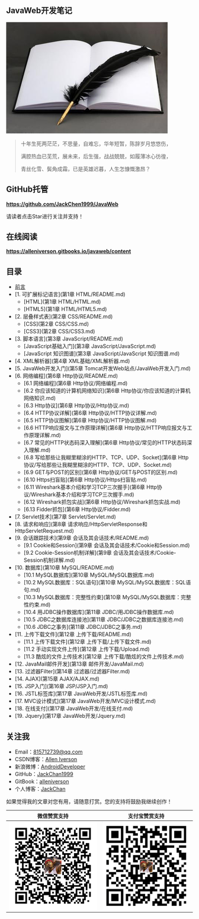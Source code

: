 ## JavaWeb开发笔记

![](assets/note.jpg)

> 十年生死两茫茫，不思量，自难忘，华年短暂，陈辞岁月悠悠伤，
>
> 满腔热血已芜荒，展未来，后生强，战战兢兢，如履薄冰心彷徨，
>
> 青丝化雪、鬓角成霜，已是英雄迟暮，人生怎慷慨激昂？

## GitHub托管

**https://github.com/JackChen1999/JavaWeb**

请读者点击Star进行关注并支持！

## 在线阅读

**https://alleniverson.gitbooks.io/javaweb/content**

## 目录

* [前言](README.md)
* [1. 可扩展标记语言](第1章 HTML/README.md)
  * [HTML](第1章 HTML/HTML.md)
  * [HTML5](第1章 HTML/HTML5.md)
* [2. 层叠样式表](第2章 CSS/README.md)
  * [CSS](第2章 CSS/CSS.md)
  * [CSS3](第2章 CSS/CSS3.md)
* [3. 脚本语言](第3章 JavaScript/README.md)
  * [JavaScript基础入门](第3章 JavaScript/JavaScript.md)
  * [JavaScript 知识图谱](第3章 JavaScript/JavaScript 知识图谱.md)
* [4. XML解析器](第4章 XML基础/XML解析器.md)
* [5. JavaWeb开发入门](第5章 Tomcat开发Web站点/JavaWeb开发入门.md)
* [6. 网络编程](第6章 Http协议/README.md)
  * [6.1 网络编程](第6章 Http协议/网络编程.md)
  * [6.2 你应该知道的计算机网络知识](第6章 Http协议/你应该知道的计算机网络知识.md)
  * [6.3 Http协议](第6章 Http协议/Http协议.md)
  * [6.4 HTTP协议详解](第6章 Http协议/HTTP协议详解.md)
  * [6.5 HTTP协议图解](第6章 Http协议/HTTP协议图解.md)
  * [6.6 HTTP响应报文与工作原理详解](第6章 Http协议/HTTP响应报文与工作原理详解.md)
  * [6.7 常见的HTTP状态码深入理解](第6章 Http协议/常见的HTTP状态码深入理解.md)
  * [6.8 写给那些让我糊里糊涂的HTTP、TCP、UDP、Socket](第6章 Http协议/写给那些让我糊里糊涂的HTTP、TCP、UDP、Socket.md)
  * [6.9 GET与POST的区别](第6章 Http协议/GET与POST的区别.md)
  * [6.10 Https扫盲贴](第6章 Http协议/Https扫盲贴.md)
  * [6.11 Wireshark基本介绍和学习TCP三次握手](第6章 Http协议/Wireshark基本介绍和学习TCP三次握手.md)
  * [6.12 Wireshark抓包实战](第6章 Http协议/Wireshark抓包实战.md)
  * [6.13 Fidder抓包](第6章 Http协议/Fidder.md)
* [7. Servlet技术](第7章 Servlet/Servlet.md)
* [8. 请求和响应](第8章 请求响应/HttpServletResponse和HttpServletRequest.md)
* [9. 会话跟踪技术](第9章 会话及其会话技术/README.md)
  * [9.1 Cookie和Session](第9章 会话及其会话技术/Cookie和Session.md)
  * [9.2 Cookie-Session机制详解](第9章 会话及其会话技术/Cookie-Session机制详解.md)
* [10. 数据库](第10章 MySQL/README.md)
  * [10.1 MySQL数据库](第10章 MySQL/MySQL数据库.md)
  * [10.2 MySQL数据库：SQL语句](第10章 MySQL/MySQL数据库：SQL语句.md)
  * [10.3 MySQL数据库：完整性约束](第10章 MySQL/MySQL数据库：完整性约束.md)
  * [10.4 用JDBC操作数据库](第11章 JDBC/用JDBC操作数据库.md)
  * [10.5 JDBC之数据库连接池](第11章 JDBC/JDBC之数据库连接池.md)
  * [10.6 JDBC之事务](第11章 JDBC/JDBC之事务.md)
* [11. 上传下载文件](第12章 上传下载/README.md)
  * [11.1 上传下载文件](第12章 上传下载/上传下载文件.md)
  * [11.2 手动实现文件上传](第12章 上传下载/Upload.md)
  * [11.3 酷炫的文件上传技术](第12章 上传下载/酷炫的文件上传技术.md)
* [12. JavaMail邮件开发](第13章 邮件开发/JavaMail.md)
* [13. 过滤器Filter](第14章 过滤器/过滤器Filter.md)
* [14. AJAX](第15章 AJAX/AJAX.md)
* [15. JSP入门](第16章 JSP/JSP入门.md)
* [16. JSTL标签库](第17章 JavaWeb开发/JSTL标签库.md)
* [17. MVC设计模式](第17章 JavaWeb开发/MVC设计模式.md)
* [18. 在线支付](第17章 JavaWeb开发/在线支付.md)
* [19. Jquery](第17章 JavaWeb开发/Jquery.md)

## 关注我

- Email：<815712739@qq.com>
- CSDN博客：[Allen Iverson](http://blog.csdn.net/axi295309066)
- 新浪微博：[AndroidDeveloper](http://weibo.com/u/1848214604?topnav=1&wvr=6&topsug=1&is_all=1)
- GitHub：[JackChan1999](https://github.com/JackChan1999)
- GitBook：[alleniverson](https://www.gitbook.com/@alleniverson)
- 个人博客：[JackChan](https://jackchan1999.github.io/)

如果觉得我的文章对您有用，请随意打赏。您的支持将鼓励我继续创作！

|                  微信赞赏支持                  |                 支付宝赞赏支持                  |
| :--------------------------------------: | :--------------------------------------: |
| <img src="assets/weixin.png" width="300" /> | <img src="assets/支付宝.jpg" width="300" /> |
